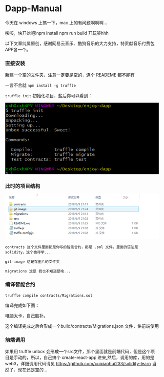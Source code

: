 # Dapp-Manual

今天在 windows 上搞一下，mac 上的有问题啊啊啊... 

咳咳，快开始吧!npm install npm run build 开玩笑hhh

以下文章纯属原创，感谢网易云音乐、酷狗音乐的大力支持，特贡献音乐付费包APP各一个。

### 直接安装

新建一个空的文件夹，注意一定要是空的，连个 READEME 都不能有

一言不合就 `npm install -g truffle `

`truffle init` 初始化项目，盐后你可以看到：

![image](https://github.com/cuixiaohui233/Dapp-Manual-/blob/master/git-image/success.PNG)

### 此时的项目结构

![image](https://github.com/cuixiaohui233/Dapp-Manual-/blob/master/git-image/catalog.png)

`contracts 这个文件里面都是你写的智能合约，都是 .sol 文件，里面的语法是 solidity，这个也得学...`

`git-image 这是存图片的文件夹`

`migrations 这是 我也不知道是啥...`

### 编译智能合约

`truffle compile contracts/Migrations.sol` 

编译完成如下图：

电脑太卡，自己脑补。


这个编译完成之后会形成一个build/contracts/Migrations.json 文件，供前端使用

### 前端调用

如果用 truffle unbox 会形成一个src文件，那个里面就是前端代码，但是这个项目是手动的，所以，自己搞个 create-react-app 进来,然后，调用的库，用的是 web3，详细调用代码请见 https://github.com/cuixiaohui233/solidity-learn 当然了，现在还是空的...


